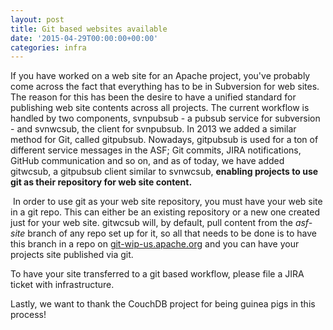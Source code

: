 ```yaml
---
layout: post
title: Git based websites available
date: '2015-04-29T00:00:00+00:00'
categories: infra
---
```

<p>If you have worked on a web site for an Apache project, you've probably come across the fact that everything has to be in Subversion for web sites. The reason for this has been the desire to have a unified standard for publishing web site contents across all projects. The current workflow is handled by two components, svnpubsub - a pubsub service for subversion - and svnwcsub, the client for svnpubsub. In&nbsp;2013 we added a similar method for Git, called gitpubsub. Nowadays, gitpubsub is used for a ton of different service messages in the ASF; Git commits, JIRA notifications, GitHub communication and so on, and as of today, we have added gitwcsub, a gitpubsub client similar to svnwcsub, <b>enabling projects to use git as their repository for web site content.</b></p>
  <p>&nbsp;In order to use git as your web site repository, you must have your web site in a git repo. This can either be an existing repository or a new one created just for your web site. gitwcsub will, by default, pull content from the <i>asf-site</i> branch of any repo set up for it, so all that needs to be done is to have this branch in a repo on <a href="http://git-wip-us.apache.org">git-wip-us.apache.org</a> and you can have your projects site published via git.</p>
  <p>To have your site transferred to a git based workflow, please file a JIRA ticket with infrastructure.</p>
  <p>Lastly, we want to thank the CouchDB project for being guinea pigs in this process!<br /></p>
